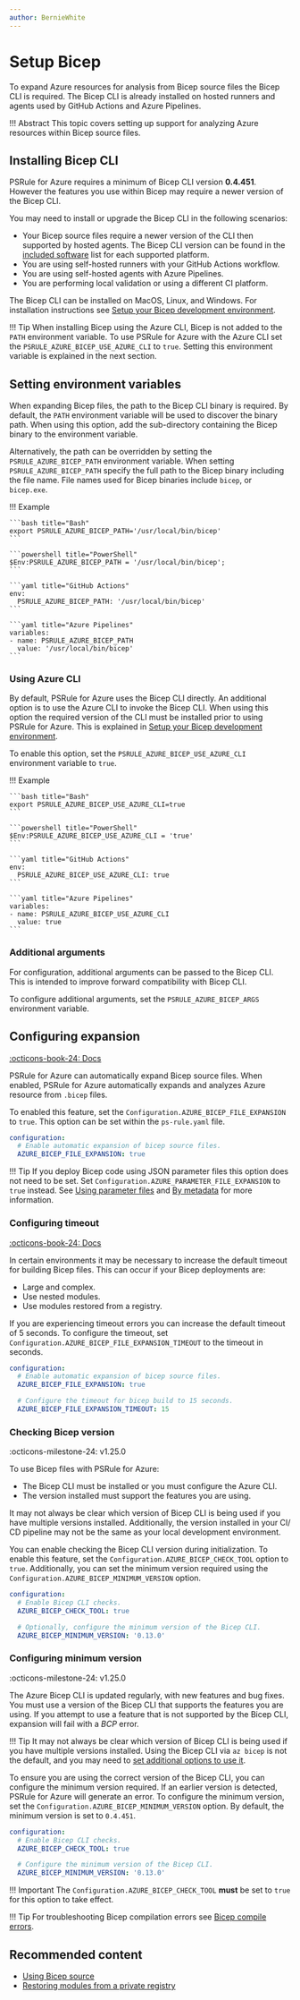 ```yaml
---
author: BernieWhite
---
```


# Setup Bicep

To expand Azure resources for analysis from Bicep source files the Bicep CLI is required.
The Bicep CLI is already installed on hosted runners and agents used by GitHub Actions and Azure Pipelines.

!!! Abstract
    This topic covers setting up support for analyzing Azure resources within Bicep source files.

## Installing Bicep CLI

PSRule for Azure requires a minimum of Bicep CLI version **0.4.451**.
However the features you use within Bicep may require a newer version of the Bicep CLI.

You may need to install or upgrade the Bicep CLI in the following scenarios:

- Your Bicep source files require a newer version of the CLI then supported by hosted agents.
  The Bicep CLI version can be found in the [included software][1] list for each supported platform.
- You are using self-hosted runners with your GitHub Actions workflow.
- You are using self-hosted agents with Azure Pipelines.
- You are performing local validation or using a different CI platform.

The Bicep CLI can be installed on MacOS, Linux, and Windows.
For installation instructions see [Setup your Bicep development environment][2].

  [1]: https://github.com/actions/virtual-environments
  [2]: https://docs.microsoft.com/azure/azure-resource-manager/bicep/install

!!! Tip
    When installing Bicep using the Azure CLI, Bicep is not added to the `PATH` environment variable.
    To use PSRule for Azure with the Azure CLI set the `PSRULE_AZURE_BICEP_USE_AZURE_CLI` to `true`.
    Setting this environment variable is explained in the next section.

## Setting environment variables

When expanding Bicep files, the path to the Bicep CLI binary is required.
By default, the `PATH` environment variable will be used to discover the binary path.
When using this option, add the sub-directory containing the Bicep binary to the environment variable.

Alternatively, the path can be overridden by setting the `PSRULE_AZURE_BICEP_PATH` environment variable.
When setting `PSRULE_AZURE_BICEP_PATH` specify the full path to the Bicep binary including the file name.
File names used for Bicep binaries include `bicep`, or `bicep.exe`.

!!! Example

    ```bash title="Bash"
    export PSRULE_AZURE_BICEP_PATH='/usr/local/bin/bicep'
    ```

    ```powershell title="PowerShell"
    $Env:PSRULE_AZURE_BICEP_PATH = '/usr/local/bin/bicep';
    ```

    ```yaml title="GitHub Actions"
    env:
      PSRULE_AZURE_BICEP_PATH: '/usr/local/bin/bicep'
    ```

    ```yaml title="Azure Pipelines"
    variables:
    - name: PSRULE_AZURE_BICEP_PATH
      value: '/usr/local/bin/bicep'
    ```

### Using Azure CLI

By default, PSRule for Azure uses the Bicep CLI directly.
An additional option is to use the Azure CLI to invoke the Bicep CLI.
When using this option the required version of the CLI must be installed prior to using PSRule for Azure.
This is explained in [Setup your Bicep development environment][3].

To enable this option, set the `PSRULE_AZURE_BICEP_USE_AZURE_CLI` environment variable to `true`.

!!! Example

    ```bash title="Bash"
    export PSRULE_AZURE_BICEP_USE_AZURE_CLI=true
    ```

    ```powershell title="PowerShell"
    $Env:PSRULE_AZURE_BICEP_USE_AZURE_CLI = 'true'
    ```

    ```yaml title="GitHub Actions"
    env:
      PSRULE_AZURE_BICEP_USE_AZURE_CLI: true
    ```

    ```yaml title="Azure Pipelines"
    variables:
    - name: PSRULE_AZURE_BICEP_USE_AZURE_CLI
      value: true
    ```

  [3]: https://docs.microsoft.com/azure/azure-resource-manager/bicep/install#azure-cli

### Additional arguments

For configuration, additional arguments can be passed to the Bicep CLI.
This is intended to improve forward compatibility with Bicep CLI.

To configure additional arguments, set the `PSRULE_AZURE_BICEP_ARGS` environment variable.

## Configuring expansion

[:octicons-book-24: Docs][4]

PSRule for Azure can automatically expand Bicep source files.
When enabled, PSRule for Azure automatically expands and analyzes Azure resource from `.bicep` files.

To enabled this feature, set the `Configuration.AZURE_BICEP_FILE_EXPANSION` to `true`.
This option can be set within the `ps-rule.yaml` file.

```yaml title="ps-rule.yaml"
configuration:
  # Enable automatic expansion of bicep source files.
  AZURE_BICEP_FILE_EXPANSION: true
```

!!! Tip
    If you deploy Bicep code using JSON parameter files this option does not need to be set.
    Set `Configuration.AZURE_PARAMETER_FILE_EXPANSION` to `true` instead.
    See [Using parameter files][5] and [By metadata][6] for more information.

  [4]: configuring-expansion#bicep-source-expansion
  [5]: ../using-bicep.md#using-parameter-files
  [6]: ../using-templates.md#by-metadata

### Configuring timeout

[:octicons-book-24: Docs][7]

In certain environments it may be necessary to increase the default timeout for building Bicep files.
This can occur if your Bicep deployments are:

- Large and complex.
- Use nested modules.
- Use modules restored from a registry.

If you are experiencing timeout errors you can increase the default timeout of 5 seconds.
To configure the timeout, set `Configuration.AZURE_BICEP_FILE_EXPANSION_TIMEOUT` to the timeout in seconds.

```yaml title="ps-rule.yaml"
configuration:
  # Enable automatic expansion of bicep source files.
  AZURE_BICEP_FILE_EXPANSION: true

  # Configure the timeout for bicep build to 15 seconds.
  AZURE_BICEP_FILE_EXPANSION_TIMEOUT: 15
```

  [7]: configuring-expansion.md#bicep-compilation-timeout

### Checking Bicep version

:octicons-milestone-24: v1.25.0

To use Bicep files with PSRule for Azure:

- The Bicep CLI must be installed or you must configure the Azure CLI.
- The version installed  must support the features you are using.

It may not always be clear which version of Bicep CLI is being used if you have multiple versions installed.
Additionally, the version installed in your CI/ CD pipeline may not be the same as your local development environment.

You can enable checking the Bicep CLI version during initialization.
To enable this feature, set the `Configuration.AZURE_BICEP_CHECK_TOOL` option to `true`.
Additionally, you can set the minimum version required using the `Configuration.AZURE_BICEP_MINIMUM_VERSION` option.

```yaml title="ps-rule.yaml"
configuration:
  # Enable Bicep CLI checks.
  AZURE_BICEP_CHECK_TOOL: true

  # Optionally, configure the minimum version of the Bicep CLI.
  AZURE_BICEP_MINIMUM_VERSION: '0.13.0'
```

### Configuring minimum version

:octicons-milestone-24: v1.25.0

The Azure Bicep CLI is updated regularly, with new features and bug fixes.
You must use a version of the Bicep CLI that supports the features you are using.
If you attempt to use a feature that is not supported by the Bicep CLI, expansion will fail with a _BCP_ error.

!!! Tip
    It may not always be clear which version of Bicep CLI is being used if you have multiple versions installed.
    Using the Bicep CLI via `az bicep` is not the default, and you may need to [set additional options to use it](#using-azure-cli).

To ensure you are using the correct version of the Bicep CLI, you can configure the minimum version required.
If an earlier version is detected, PSRule for Azure will generate an error.
To configure the minimum version, set the `Configuration.AZURE_BICEP_MINIMUM_VERSION` option.
By default, the minimum version is set to `0.4.451`.

```yaml title="ps-rule.yaml"
configuration:
  # Enable Bicep CLI checks.
  AZURE_BICEP_CHECK_TOOL: true

  # Configure the minimum version of the Bicep CLI.
  AZURE_BICEP_MINIMUM_VERSION: '0.13.0'
```

!!! Important
    The `Configuration.AZURE_BICEP_CHECK_TOOL` **must** be set to `true` for this option to take effect.

!!! Tip
    For troubleshooting Bicep compilation errors see [Bicep compile errors][9].

  [9]: ../troubleshooting.md#bicep-compile-errors

## Recommended content

- [Using Bicep source](../using-bicep.md)
- [Restoring modules from a private registry](../using-bicep.md#restoring-modules-from-a-private-registry)
